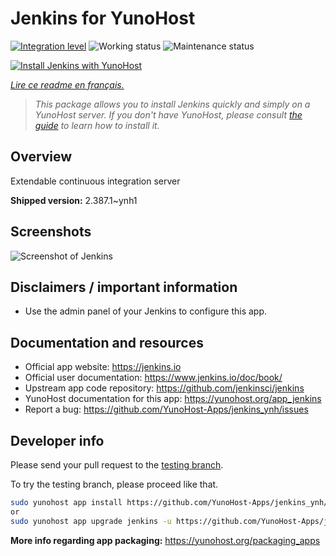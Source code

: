 <!--
N.B.: This README was automatically generated by https://github.com/YunoHost/apps/tree/master/tools/README-generator
It shall NOT be edited by hand.
-->

# Jenkins for YunoHost

[![Integration level](https://dash.yunohost.org/integration/jenkins.svg)](https://dash.yunohost.org/appci/app/jenkins) ![Working status](https://ci-apps.yunohost.org/ci/badges/jenkins.status.svg) ![Maintenance status](https://ci-apps.yunohost.org/ci/badges/jenkins.maintain.svg)

[![Install Jenkins with YunoHost](https://install-app.yunohost.org/install-with-yunohost.svg)](https://install-app.yunohost.org/?app=jenkins)

*[Lire ce readme en français.](./README_fr.md)*

> *This package allows you to install Jenkins quickly and simply on a YunoHost server.
If you don't have YunoHost, please consult [the guide](https://yunohost.org/#/install) to learn how to install it.*

## Overview

Extendable continuous integration server

**Shipped version:** 2.387.1~ynh1

## Screenshots

![Screenshot of Jenkins](./doc/screenshots/screenshot1.png)

## Disclaimers / important information

* Use the admin panel of your Jenkins to configure this app.

## Documentation and resources

* Official app website: <https://jenkins.io>
* Official user documentation: <https://www.jenkins.io/doc/book/>
* Upstream app code repository: <https://github.com/jenkinsci/jenkins>
* YunoHost documentation for this app: <https://yunohost.org/app_jenkins>
* Report a bug: <https://github.com/YunoHost-Apps/jenkins_ynh/issues>

## Developer info

Please send your pull request to the [testing branch](https://github.com/YunoHost-Apps/jenkins_ynh/tree/testing).

To try the testing branch, please proceed like that.

``` bash
sudo yunohost app install https://github.com/YunoHost-Apps/jenkins_ynh/tree/testing --debug
or
sudo yunohost app upgrade jenkins -u https://github.com/YunoHost-Apps/jenkins_ynh/tree/testing --debug
```

**More info regarding app packaging:** <https://yunohost.org/packaging_apps>
